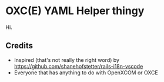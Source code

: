 # OXC(E) YAML Helper thingy
Hi.

## Credits
- Inspired (that's not really the right word) by https://github.com/shanehofstetter/rails-i18n-vscode
- Everyone that has anything to do with OpenXCOM or OXCE
